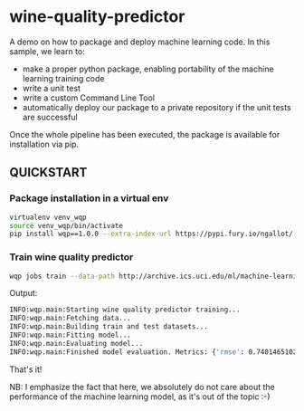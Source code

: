 # wine-quality-predictor
A demo on how to package and deploy machine learning code.
In this sample, we learn to:
- make a proper python package, enabling portability of the machine learning training code
- write a unit test
- write a custom Command Line Tool
- automatically deploy our package to a private repository if the unit tests are successful

Once the whole pipeline has been executed, the package is available for installation via pip.

## QUICKSTART

### Package installation in a virtual env

```bash
virtualenv venv_wqp
source venv_wqp/bin/activate
pip install wqp==1.0.0 --extra-index-url https://pypi.fury.io/ngallot/
```

### Train wine quality predictor

```bash
wqp jobs train --data-path http://archive.ics.uci.edu/ml/machine-learning-databases/wine-quality/winequality-red.csv
```

Output:
```bash
INFO:wqp.main:Starting wine quality predictor training...
INFO:wqp.main:Fetching data...
INFO:wqp.main:Building train and test datasets...
INFO:wqp.main:Fitting model...
INFO:wqp.main:Evaluating model...
INFO:wqp.main:Finished model evaluation. Metrics: {'rmse': 0.7401465102553071, 'mae': 0.6175043256143696, 'r2': 0.04206888455849722}
```

That's it!

NB: I emphasize the fact that here, we absolutely do not care about the performance of the machine learning model, as it's out of the topic :-)